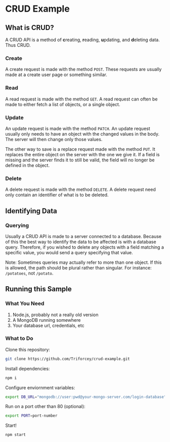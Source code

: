 # CRUD Example

## What is CRUD?

A CRUD API is a method of **c**reating, **r**eading, **u**pdating, and **d**eleting data. Thus CRUD.

### Create

A create request is made with the method `POST`. These requests are usually made at a create user page or something similar.

### Read

A read request is made with the method `GET`. A read request can often be made to either fetch a list of objects, or a single object.

### Update

An update request is made with the method `PATCH`. An update request usually only needs to have an object with the changed values in the body. The server will then change only those values.

The other way to save is a replace request made with the method `PUT`. It replaces the entire object on the server with the one we give it. If a field is missing and the server finds it to still be valid, the field will no longer be defined in the object.

### Delete

A delete request is made with the method `DELETE`. A delete request need only contain an identifier of what is to be deleted.

## Identifying Data

### Querying

Usually a CRUD API is made to a server connected to a database. Because of this the best way to identify the data to be affected is with a database query. Therefore, if you wished to delete any objects with a field matching a specific value, you would send a query specifying that value.

Note: Sometimes queries may actually refer to more than one object. If this is allowed, the path should be plural rather than singular. For instance: `/potatoes`, not `/potato`.

## Running this Sample

### What You Need

1. Node.js, probably not a really old version
2. A MongoDB running somewhere
3. Your database url, credentials, etc

### What to Do

Clone this repository:

```bash
git clone https://github.com/Triforcey/crud-example.git
```

Install dependencies:

```bash
npm i
```

Configure enviornment variables:
```bash
export DB_URL="mongodb://user:pwd@your-mongo-server.com/login-database" DB_NAME="your-database"
```

Run on a port other than 80 (optional):
```bash
export PORT=port-number
```

Start!
```bash
npm start
```
